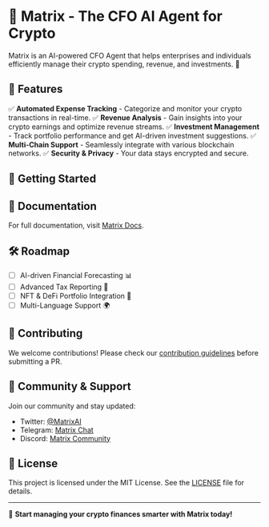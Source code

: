 # 🤖 Matrix - The CFO AI Agent for Crypto

Matrix is an AI-powered CFO Agent that helps enterprises and individuals efficiently manage their crypto spending, revenue, and investments. 🚀

## 🌟 Features

✅ **Automated Expense Tracking** - Categorize and monitor your crypto transactions in real-time.
✅ **Revenue Analysis** - Gain insights into your crypto earnings and optimize revenue streams.
✅ **Investment Management** - Track portfolio performance and get AI-driven investment suggestions.
✅ **Multi-Chain Support** - Seamlessly integrate with various blockchain networks.
✅ **Security & Privacy** - Your data stays encrypted and secure.

## 🚀 Getting Started

## 📖 Documentation
For full documentation, visit [Matrix Docs](https://your-docs-link.com).

## 🛠️ Roadmap
- [ ] AI-driven Financial Forecasting 📊
- [ ] Advanced Tax Reporting 🏦
- [ ] NFT & DeFi Portfolio Integration 🎨
- [ ] Multi-Language Support 🌍

## 🤝 Contributing
We welcome contributions! Please check our [contribution guidelines](CONTRIBUTING.md) before submitting a PR.

## 📢 Community & Support
Join our community and stay updated:
- Twitter: [@MatrixAI](https://twitter.com/MatrixAI)
- Telegram: [Matrix Chat](https://t.me/matrix)
- Discord: [Matrix Community](https://discord.gg/matrix)

## 📜 License
This project is licensed under the MIT License. See the [LICENSE](LICENSE) file for details.

---

🚀 **Start managing your crypto finances smarter with Matrix today!**
